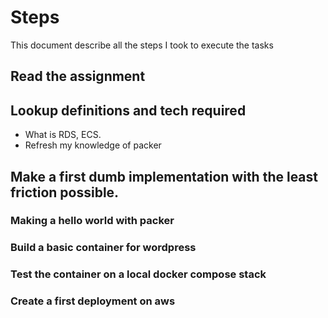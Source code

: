 # Steps

This document describe all the steps I took to execute the tasks

## Read the assignment

## Lookup definitions and tech required

- What is RDS, ECS.
- Refresh my knowledge of packer

## Make a first dumb implementation with the least friction possible.

### Making a hello world with packer

### Build a basic container for wordpress

### Test the container on a local docker compose stack

### Create a first deployment on aws

